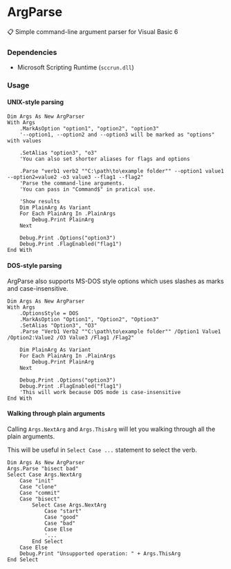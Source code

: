 # ArgParse
📋 Simple command-line argument parser for Visual Basic 6

### Dependencies

- Microsoft Scripting Runtime (`sccrun.dll`)

### Usage

#### UNIX-style parsing

```visual basic
Dim Args As New ArgParser
With Args
    .MarkAsOption "option1", "option2", "option3"
	'--option1, --option2 and --option3 will be marked as "options" with values

    .SetAlias "option3", "o3"
	'You can also set shorter aliases for flags and options

    .Parse "verb1 verb2 ""C:\path\to\example folder"" --option1 value1 --option2=value2 -o3 value3 --flag1 --flag2"
	'Parse the command-line arguments.
	'You can pass in "Command$" in pratical use.
    
	'Show results
    Dim PlainArg As Variant
    For Each PlainArg In .PlainArgs
        Debug.Print PlainArg
    Next

    Debug.Print .Options("option3")
    Debug.Print .FlagEnabled("flag1")
End With
```

#### DOS-style parsing

ArgParse also supports MS-DOS style options which uses slashes as marks and case-insensitive.

```visual basic
Dim Args As New ArgParser
With Args
	.OptionsStyle = DOS
    .MarkAsOption "Option1", "Option2", "Option3"
    .SetAlias "Option3", "O3"
	.Parse "Verb1 Verb2 ""C:\path\to\example folder"" /Option1 Value1 /Option2:Value2 /O3 Value3 /Flag1 /Flag2"

    Dim PlainArg As Variant
    For Each PlainArg In .PlainArgs
        Debug.Print PlainArg
    Next

    Debug.Print .Options("option3")
    Debug.Print .FlagEnabled("flag1")
	'This will work because DOS mode is case-insensitive
End With
```

#### Walking through plain arguments

Calling `Args.NextArg` and `Args.ThisArg` will let you walking through all the plain arguments.

This will be useful in `Select Case ...` statement to select the verb.

```visual basic
Dim Args As New ArgParser
Args.Parse "bisect bad"
Select Case Args.NextArg
	Case "init"
	Case "clone"
	Case "commit"
	Case "bisect"
    	Select Case Args.NextArg
    		Case "start"
    		Case "good"
    		Case "bad"
    		Case Else
        	'...
    	End Select
	Case Else
    Debug.Print "Unsupported operation: " + Args.ThisArg
End Select
```

